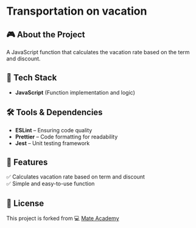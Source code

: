 # Transportation on vacation

## 🎮 About the Project
A JavaScript function that calculates the vacation rate based on the term and discount.

## 🚀 Tech Stack
- **JavaScript** (Function implementation and logic)

## 🛠️ Tools & Dependencies
- **ESLint** – Ensuring code quality
- **Prettier** – Code formatting for readability
- **Jest** – Unit testing framework

## 📌 Features
✅ Calculates vacation rate based on term and discount  
✅ Simple and easy-to-use function  

## 📜 License
This project is forked from 💻 [Mate Academy](https://github.com/mate-academy/js_task-transportation-on-vacation)
